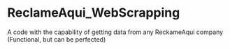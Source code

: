 # ReclameAqui_WebScrapping
A code with the capability of getting data from any ReckameAqui company (Functional, but can be perfected)
